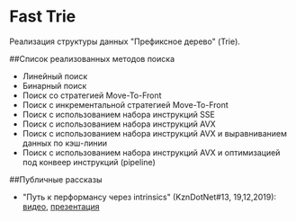 # Fast Trie

Реализация структуры данных "Префиксное дерево" (Trie).

##Список реализованных методов поиска

- Линейный поиск
- Бинарный поиск
- Поиск со стратегией Move-To-Front
- Поиск с инкрементальной стратегией Move-To-Front
- Поиск с использованием набора инструкций SSE
- Поиск с использованием набора инструкций AVX
- Поиск с использованием набора инструкций AVX и выравниванием данных по кэш-линии
- Поиск с использованием набора инструкций AVX и оптимизацией под конвеер инструкций (pipeline)

##Публичные рассказы

- "Путь к перформансу через intrinsics" (KznDotNet#13, 19,12,2019): [видео](https://youtu.be/erZjhr6zBS8), [презентация](https://speakerdeck.com/dotnetru/rienat-taziiev-put-k-pierformansu-chieriez-intrinsics)
